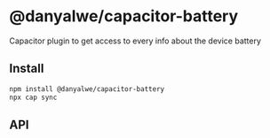 # @danyalwe/capacitor-battery

Capacitor plugin to get access to every info about the device battery

## Install

```bash
npm install @danyalwe/capacitor-battery
npx cap sync
```

## API

<docgen-index></docgen-index>

<docgen-api>
<!-- run docgen to generate docs from the source -->
<!-- More info: https://github.com/ionic-team/capacitor-docgen -->
</docgen-api>
